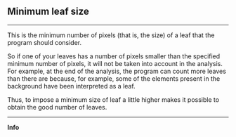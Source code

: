 ## Minimum leaf size

***

This is the minimum number of pixels (that is, the size) of a leaf that the program should consider.

So if one of your leaves has a number of pixels smaller than the specified minimum number of pixels, it will not be taken into account in the analysis.
For example, at the end of the analysis, the program can count more leaves than there are because, for example, some of the elements present in the background have been interpreted as a leaf.

Thus, to impose a minimum size of leaf a little higher makes it possible to obtain the good number of leaves.


***
**Info**
